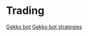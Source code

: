 # Trading

[Gekko bot](https://gekko.wizb.it/docs/installation/installing_gekko.html)
[Gekko bot strategies](https://github.com/xFFFFF/Gekko-Strategies)
